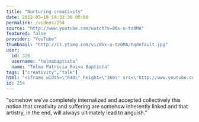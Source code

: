 ```yaml
---
title: "Nurturing creativity"
date: 2012-05-18 14:33:36 00:00
permalink: /videos/254
source: "http://www.youtube.com/watch?v=86x-u-tz0MA"
featured: false
provider: "YouTube"
thumbnail: "http://i1.ytimg.com/vi/86x-u-tz0MA/hqdefault.jpg"
user:
  id: 326
  username: "telmabaptista"
  name: "Telma Patrícia Ruivo Baptista"
tags: ["creativity","talk"]
html: "<iframe width=\"640\" height=\"360\" src=\"http://www.youtube.com/embed/86x-u-tz0MA?wmode=transparent&fs=1&feature=oembed\" frameborder=\"0\" allowfullscreen></iframe>"
id: 254
---
```


"somehow we’ve completely internalized and accepted collectively this notion that creativity and suffering are somehow inherently linked and that artistry, in the end, will always ultimately lead to anguish.”
